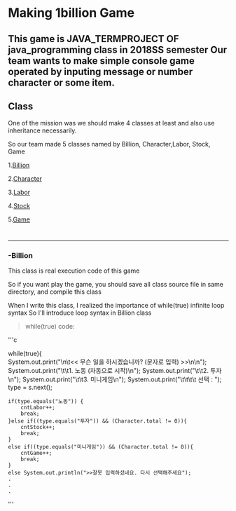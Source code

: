 # Making 1billion Game

This game is JAVA_TERMPROJECT OF java_programming class in 2018SS semester
Our team wants to make simple console game operated by inputing message or number character or some item.
-----
## Class 

One of the mission was we should make 4 classes at least and also use inheritance necessarily. 

So our team made 5 classes named by Billion, Character,Labor, Stock, Game 

1.[Billion](README.md#-billion)

2.[Character](README.md###2.Character)

3.[Labor](README.md###3.Labor)

4.[Stock](README.md###4.Stock)

5.[Game](README.md###5.Game)
#
-----

### -Billion

This class is real execution code of this game

So if you want play the game, you should save all class source file in same directory, and compile this class

When I write this class, I realized the importance of while(true) infinite loop syntax
So I'll introduce loop syntax in Billion class

> while(true) code:

'''c

while(true){	
	System.out.print("\n\t<< 무슨 일을 하시겠습니까? (문자로 입력) >>\n\n");
	System.out.print("\t\t1. 노동 (자동으로 시작)\n");
	System.out.print("\t\t2. 투자\n");
	System.out.print("\t\t3. 미니게임\n");
	System.out.print("\t\t\t\t 선택 : ");
	type = s.next();
			
	if(type.equals("노동")) {
		cntLabor++;
		break;
	}else if((type.equals("투자")) && (Character.total != 0)){
		cntStock++;
		break;
	}
	else if((type.equals("미니게임")) && (Character.total != 0)){
		cntGame++;
		break;
	}
	else System.out.println(">>잘못 입력하셨네요. 다시 선택해주세요");
	.
	.
	.
	
'''
